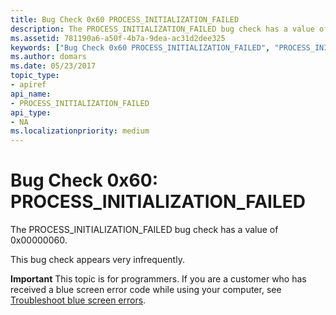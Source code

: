 ```yaml
---
title: Bug Check 0x60 PROCESS_INITIALIZATION_FAILED
description: The PROCESS_INITIALIZATION_FAILED bug check has a value of 0x00000060.This bug check appears very infrequently.
ms.assetid: 781190a6-a50f-4b7a-9dea-ac31d2dee325
keywords: ["Bug Check 0x60 PROCESS_INITIALIZATION_FAILED", "PROCESS_INITIALIZATION_FAILED"]
ms.author: domars
ms.date: 05/23/2017
topic_type:
- apiref
api_name:
- PROCESS_INITIALIZATION_FAILED
api_type:
- NA
ms.localizationpriority: medium
---
```


# Bug Check 0x60: PROCESS\_INITIALIZATION\_FAILED


The PROCESS\_INITIALIZATION\_FAILED bug check has a value of 0x00000060.

This bug check appears very infrequently.

**Important** This topic is for programmers. If you are a customer who has received a blue screen error code while using your computer, see [Troubleshoot blue screen errors](https://windows.microsoft.com/windows-10/troubleshoot-blue-screen-errors).

 

 




